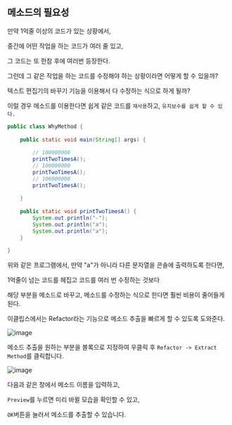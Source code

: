 ## 메소드의 필요성

만약 1억줄 이상의 코드가 있는 상황에서, 

중간에 어떤 작업을 하는 코드가 여러 줄 있고,

그 코드는 또 한참 후에 여러번 등장한다.

그런데 그 같은 작업을 하는 코드를 수정해야 하는 상황이라면 어떻게 할 수 있을까?

텍스트 편집기의 바꾸기 기능을 이용해서 다 수정하는 식으로 하게 될까?

이럴 경우 메소드를 이용한다면 쉽게 같은 코드를 `재사용`하고, `유지보수를 쉽게 할 수 있다.`


```java
public class WhyMethod {
     
    public static void main(String[] args) {
         
        // 100000000
        printTwoTimesA();
        // 100000000
        printTwoTimesA();
        // 100000000
        printTwoTimesA();
 
    }
 
    public static void printTwoTimesA() {
        System.out.println("-");
        System.out.println("a");
        System.out.println("a");
    }
 
}
```

위와 같은 프로그램에서, 만약 "a"가 아니라 다른 문자열을 콘솔에 출력하도록 한다면, 

1억줄이 넘는 코드를 헤집고 코드를 여러 번 수정하는 것보다

해당 부분을 메소드로 바꾸고, 메소드를 수정하는 식으로 한다면 훨씬 비용이 줄어들게 된다.



이클립스에서는 Refactor라는 기능으로 메소드 추출을 빠르게 할 수 있도록 도와준다.


![image](https://user-images.githubusercontent.com/88222461/146665769-a8983a79-7d34-4695-867c-2bad292e8623.png)





메소드 추출을 원하는 부분을 블록으로 지정하여 우클릭 후 `Refactor -> Extract Method`를 클릭합니다.


![image](https://user-images.githubusercontent.com/88222461/146665775-cd62728b-f2d5-495f-9fea-9dde42059fc1.png)





다음과 같은 창에서 메소드 이름을 입력하고,

`Preview`를 누르면 미리 바뀔 모습을 확인할 수 있고, 

`OK`버튼을 눌러서 메소드를 추출할 수 있습니다.
